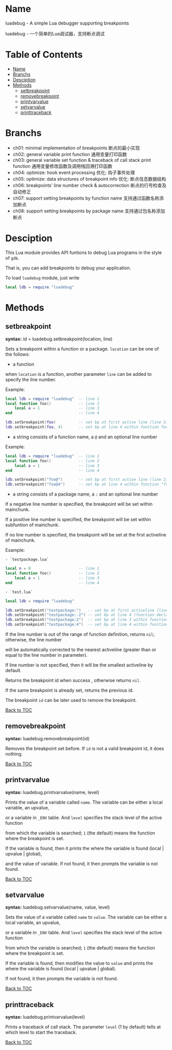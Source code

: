 # Name

luadebug - A simple Lua debugger supporting breakpoints

luadebug - 一个简单的Lua调试器，支持断点调试

# Table of Contents

- [Name](#Name)
- [Branchs](#Branchs)
- [Desciption](#Desciption)
- [Methods](#Methods)
    - [setbreakpoint](#setbreakpoint)
    - [removebreakpoint](#removebreakpoint)
    - [printvarvalue](#printvarvalue)
    - [setvarvalue](#setvarvalue)
    - [printtraceback](#printtraceback)


# Branchs

- ch01: minimal implementation of breakpoints 断点的最小实现
- ch02: general variable print function 通用变量打印函数
- ch03: general variable set function & traceback of call stack print function 通用变量修改函数及调用栈回溯打印函数
- ch04: optimize: hook event processing 优化: 钩子事件处理
- ch05: optimize: data structures of breakpoint info 优化: 断点信息数据结构
- ch06: breakpoints' line number check & autocorrection 断点的行号检查及自动修正
- ch07: support setting breakpoints by function name 支持通过函数名称添加断点
- ch08: support setting breakpoints by package name 支持通过包名称添加断点

# Desciption

This Lua module provides API funtions to debug Lua programs in the style of `gdb`.

That is, you can add breakpoints to debug your application.

To load `luadebug` module, just write

```lua
local ldb = require "luadebug"
```

# Methods

## setbreakpoint

**syntax:** id = luadebug.setbreakpoint(location, line)

Sets a breakpoint within a function or a package. `location` can be one of the follows:

- a function

when `location` is a function, another parameter `line` can be added to specify the line number.

Example:

```lua
local ldb = require "luadebug"  -- line 1
local function foo()            -- line 2
    local a = 1                 -- line 3
end                             -- line 4

ldb.setbreakpoint(foo)          -- set bp at first active line (line 3) of function foo
ldb.setbreakpoint(foo, 4)       -- set bp at line 4 within function foo
```

- a string consists of a function name, a `@` and an optional line number

Example:

```lua
local ldb = require "luadebug"  -- line 1
local function foo()            -- line 2
    local a = 1                 -- line 3
end                             -- line 4

ldb.setbreakpoint("foo@")       -- set bp at first active line (line 3) of function "foo"
ldb.setbreakpoint("foo@4")      -- set bp at line 4 within function "foo"
```

- a string consists of a package name, a `:` and an optional line number

If a negative line number is specified, the breakpoint will be set within mainchunk.

If a positive line number is specified, the breakpoint will be set within subfuntion of mainchunk.

If no line number is specified, the breakpoint will be set at the first activeline of mainchunk.

Example:

    - `testpackage.lua`

```lua
local n = 0                     -- line 1
local function foo()            -- line 2
    local a = 1                 -- line 3
end                             -- line 4
```

    - `test.lua`

```lua
local ldb = require "luadebug"

ldb.setbreakpoint("testpackage:")   -- set bp at first activeline (line 1) of mainchunk
ldb.setbreakpoint("testpackage:-2") -- set bp at line 4 (function declaration) within mainchunk
ldb.setbreakpoint("testpackage:2")  -- set bp at line 3 within function foo
ldb.setbreakpoint("testpackage:4")  -- set bp at line 4 within function foo
```

If the line number is out of the range of function definition, returns `nil`; otherwise, the line number

will be automatically corrected to the nearest activeline (greater than or equal to the line number in parameter).

If line number is not specified, then it will be the smallest activeline by default.

Returns the breakpoint id when success , otherwise returns `nil`.

If the same breakpoint is already set, returns the previous id.

The breakpoint `id` can be later used to remove the breakpoint.

[Back to TOC](#table-of-contents)


## removebreakpoint

**syntax:** luadebug.removebreakpoint(id)

Removes the breakpoint set before. If `id` is not a valid breakpoint id, it does nothing.

[Back to TOC](#table-of-contents)


## printvarvalue

**syntax:** luadebug.printvarvalue(name, level)

Prints the value of a variable called `name`. The variable can be either a local variable, an upvalue,

or a variable in `_ENV` table. And `level` specifies the stack level of the active function

from which the variable is searched; `1` (the default) means the function where the breakpoint is set.

If the variable is found, then it prints the where the variable is found (local | upvalue | global),

and the value of variable. If not found, it then prompts the variable is not found.

[Back to TOC](#table-of-contents)


## setvarvalue

**syntax:** luadebug.setvarvalue(name, value, level)

Sets the value of a variable called `name` to `value`. The variable can be either a local variable, an upvalue,

or a variable in `_ENV` table. And `level` specifies the stack level of the active function

from which the variable is searched; `1` (the default) means the function where the breakpoint is set.

If the variable is found, then modifies the value to `value` and prints the where the variable is found (local | upvalue | global).

If not found, it then prompts the variable is not found.

[Back to TOC](#table-of-contents)


## printtraceback

**syntax:** luadebug.printvarvalue(level)

Prints a traceback of call stack. The parameter `level` (1 by default) tells at which level to start the traceback.

[Back to TOC](#table-of-contents)
